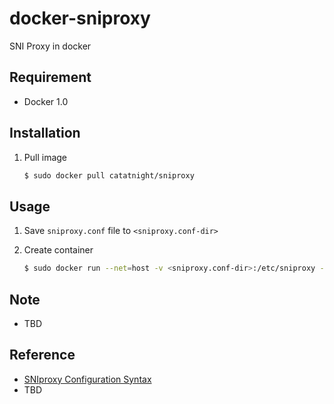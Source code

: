 docker-sniproxy
===============

SNI Proxy in docker

## Requirement
+ Docker 1.0

## Installation
1. Pull image

	```bash
	$ sudo docker pull catatnight/sniproxy
	```

## Usage
1. Save `sniproxy.conf` file to `<sniproxy.conf-dir>`
2. Create container

	```bash
	$ sudo docker run --net=host -v <sniproxy.conf-dir>:/etc/sniproxy --name sniproxy -d catatnight/sniproxy
	```

## Note
+ TBD

## Reference
+ [SNIproxy Configuration Syntax](https://github.com/dlundquist/sniproxy#configuration-syntax)
+ TBD

